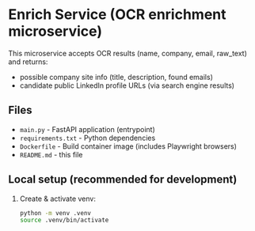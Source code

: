 # Enrich Service (OCR enrichment microservice)

This microservice accepts OCR results (name, company, email, raw_text) and returns:
- possible company site info (title, description, found emails)
- candidate public LinkedIn profile URLs (via search engine results)

## Files
- `main.py` - FastAPI application (entrypoint)
- `requirements.txt` - Python dependencies
- `Dockerfile` - Build container image (includes Playwright browsers)
- `README.md` - this file

## Local setup (recommended for development)
1. Create & activate venv:
   ```bash
   python -m venv .venv
   source .venv/bin/activate
